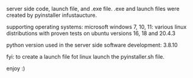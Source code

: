 server side code, launch file, and .exe file.
.exe and launch files were created by pyinstaller infustaucture.

supporting operating systems:
	microsoft windows 7, 10, 11:
	various linux distributions with proven tests on ubuntu versions 16, 18 and 20.4.3

python version used in the server side software development: 3.8.10

fyi: to create a launch file fot linux launch the pyinstaller.sh file.

 enjoy :)
